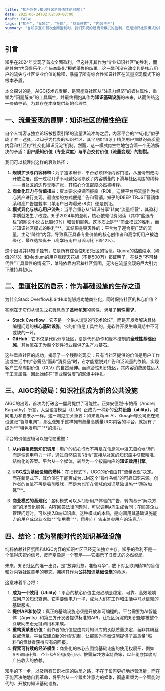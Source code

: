 ```yaml
---
title: "知乎将死:知识社区的价值悖论何解？"
date: 2025-06-24T02:02:00+08:00
draft: false
tags: ["知乎", "AIGC", "社区", "商业模式", "内容平台"]
summary: "当知乎宣布首次全面盈利时，我们庆祝的是商业模式的胜利，还是知识社区模式的最终消亡？"
---
```


## 引言

知乎在2024年实现了首次全面盈利，但这并非其作为“专业知识社区”的胜利，而是其向“内容娱乐化+广告商业化”模式妥协的结果。这一盈利没有改变的是核心用户的流失与社区专业价值的稀释，暴露了所有综合性知识社区在流量变现模式下的根本矛盾。

本文探讨的是，AIGC技术的发展，是否能将社区从“注意力经济”的媒体属性，重塑为“问题解决”的工具属性，并最终拥抱其作为**知识基础设施**的未来，从而终结这一价值悖论，为其存在本身提供新的合理性。

## 一、流量变现的原罪：知识社区的慢性绝症

自个人博客与独立论坛被搜索引擎的流量洪流冲垮之后，内容平台的“中心化”似乎成了唯一选择。以知乎为代表的知识社区，其早期价值源于精英用户贡献的高质量内容和社区的“社交化知识沉淀”机制。然而，这一模式内生性地包含着一个无法解决的矛盾：**用户感知价值（专业深度）与平台交付价值（流量变现）的割裂。**

我们可以梳理出这样的衰败路径：

1.  **规模扩张与内容稀释**：为了追求增长，平台必须降低内容门槛，从邀请制走向开放注册。这一过程几乎不可避免地导致了内容质量的下滑与社区氛围的稀释——当社区的边界无限扩张，其核心价值密度必然被稀释。
2.  **商业化压力与价值扭曲**：资本要求投资回报率（ROI），迫使平台将流量作为核心资产进行变现。最直接的方式便是广告和营销。知乎的DEEP TRUST营销体系和高广告加载率（单用户日均曝光58次）便是例证。
3.  **模式异化与核心用户流失**：当平台重心从“知识分享”转向“流量经营”，其盈利本质就发生了改变。知乎2024年的盈利，核心依赖付费阅读（其中“盐选专栏”的网文小说占比超60%）和营销服务。这本质上是**“商业模式的胜利，而非知识社区模式的胜利”**。其结果是毁灭性的：平台为了迎合更广泛的流量，主动“降维”内容，导致真正具备专业价值的核心创作者和高学历用户被边缘化，最终选择离开（高学历用户月活同比下降12%）。

这个困境并非知乎独有，它是所有综合性知识社区的宿命。Quora的估值缩水（峰值的1/3）和Medium的用户规模天花板（不足500万）都证明了，在缺乏“不可替代性”工具属性的情况下，单纯依靠内容和社区氛围，无法在流量变现的巨大引力下维持其初心。

## 二、垂直社区的启示：作为基础设施的生存之道

为什么Stack Overflow和GitHub能够成功地商业化，同时保持社区的核心价值？

答案在于它们从诞生之初就具备了**基础设施**的属性，满足了**刚性需求**。

-   **Stack Overflow**：它不是一个供人浏览的“技术论坛”，而是开发者解决具体编程问题的**核心基础设施**。它的价值是工具性的，是软件开发生命周期中不可或缺的一环。
-   **GitHub**：它不仅是代码分享社区，更是代码协作和版本控制的**全球性基础设施**。其价值在于为整个软件行业提供了生产力基石。

这些垂直社区的成功，揭示了一个残酷的现实：只有当社区提供的价值是用户工作流或生活中的“必需品”而非“消费品”时，它才能摆脱对广告和泛流量的依赖，实现客户生命周期价值（CLV）的自然延伸。而综合性知识社区，其内容消费属性远大于工具属性，因此始终在“商业腐蚀度”的泥潭中挣扎。

## 三、AIGC的破局：知识社区成为新的公共设施

AIGC的出现，首次为打破这一僵局提供了可能性。正如安德烈·卡帕奇（Andrej Karpathy）所言，大型语言模型（LLM）正成为一种新的**公共设施（utility）**，如同电力和自来水一样。这一洞见至关重要：如果说OpenAI、Google等公司正在建设这张“智能电网”，那么像知乎这样拥有海量高质量UGC内容的平台，就拥有了成为**“特色发电厂”**的潜力。

平台的价值逻辑可以被彻底重塑：

1.  **从内容消费到知识调用**：用户的核心行为不再是在信息流中漫无目的地“刷”，而是像调用电力一样，通过自然语言“指令”直接从社区的知识库中获取精准、结构化的答案。平台从一个媒体，转型为一个按需响应的**知识效用引擎**。

2.  **UGC成为基础设施的燃料**：在旧模式下，UGC的价值由其“流量表现”决定。而在新范式下，其价值在于能否成为LLM这个“操作系统”的可靠知识来源。创作者的价值不再是吸引眼球，而是为其所在领域的知识基础设施**“添砖加瓦”**。

3.  **商业模式的基建化**：盈利模式可以从打断用户体验的广告，转向基于“解决方案”的场景化服务。AI在回答法律问题时，可以调用API生成合同；在回答企业管理问题时，可以接入B端知识库。这种模式的本质，是向调用其基础设施能力的用户或企业收取**“使用费”**，而非向广告主售卖用户的注意力。

## 四、结论：成为智能时代的知识基础设施

纯粹依赖社区氛围和UGC内容的知识社区已经无法独立生存。知乎的盈利不是一个值得庆祝的信号，反而更像是一个警示——它揭示了旧模式的必然终局。

未来，知识社区的唯一出路，是“放弃幻想，准备斗争”，放下对互联网精神的盲信和对内容社区童年的眷恋，拥抱其作为**公共知识基础设施**的命运。

这意味着平台将：

1.  **成为一个效用（Utility）**：平台的核心价值主张必须是稳定、可靠、高效地响应用户的知识查询。它需要像电力一样，成为人们在工作和生活中可以信赖的基础服务。
2.  **提供API和协议**：真正的基础设施必须是开放和可编程的。平台需要为AI智能体（Agents）和第三方开发者提供标准的API，让社区沉淀的知识能够被整个互联网生态无缝调用和集成。
3.  **重构贡献者价值**：创作者的价值应由其对知识库的贡献质量决定，而非其粉丝数或流量。平台应建立新的分配机制，让那些为基础设施提供了高质量“燃料”的贡献者获得应有的回报。
4.  **探索可持续的经济模型**：商业化的核心应围绕基础设施的使用权展开，例如API调用计费、企业级知识服务订阅、按需解决方案付费等，以此彻底摆脱对广告收入的依赖。

知乎的下一步，以及所有知识社区的破局之路，不在于如何更好地运营流量，而在于能否决绝地自我革命，将平台从一个贩卖注意力的媒体，彻底重塑为一个智能时代的、开放的知识基础设施。